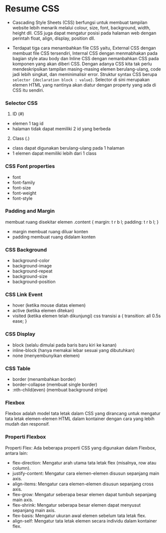 # Resume CSS

- Cascading Style Sheets (CSS) berfungsi untuk membuat tampilan website lebih menarik melalui colour, size, font, background, width, height dll. CSS juga dapat mengatur posisi pada halaman web dengan perintah float, align, display, position dll.

- Terdapat tiga cara menambahkan file CSS yaitu, External CSS dengan membuat file CSS tersendiri, Internal CSS dengan menmabhakan pada bagian style atau body dan Inline CSS dengan nemanbahkan CSS pada komponen yang akan diberi CSS. Dengan adanya CSS kita tak perlu mendeskripsikan tampilan masing-masing elemen berulang-ulang, code jadi lebih singkat, dan meminimalisir error. Struktur syntax CSS berupa `selector {declaration block : value}`. Selector di sini merupakan elemen HTML yang nantinya akan diatur dengan property yang ada di CSS itu sendiri.

### Selector CSS

1. ID (#)

- elemen 1 tag id
- halaman tidak dapat memiliki 2 id yang berbeda

2. Class (.)

- class dapat digunakan berulang-ulang pada 1 halaman
- 1 elemen dapat memiliki lebih dari 1 class

### CSS Font properties

- font
- font-family
- font-size
- font-weight
- font-style

### Padding and Margin

membuat ruang disekitar elemen .content { margin: t r b l; padding: t r b l; }

- margin membuat ruang diluar konten
- padding membuat ruang didalam konten

### CSS Background

- background-color
- background-image
- background-repeat
- background-size
- background-position

### CSS Link Event

- hover (ketika mouse diatas elemen)
- active (ketika elemen ditekan)
- visited (ketika elemen telah dikunjungi) css transisi a { transition: all 0.5s ease; }

### CSS Display

- block (selalu dimulai pada baris baru kiri ke kanan)
- inline-block (hanya memakai lebar sesuai yang dibutuhkan)
- none (menyembunyikan elemen)

### CSS Table

- border (menambahkan border)
- border-collapse (membuat single border)
- :nth-child(even) (membuat background stripe)

### Flexbox

Flexbox adalah model tata letak dalam CSS yang dirancang untuk mengatur tata letak elemen-elemen HTML dalam kontainer dengan cara yang lebih mudah dan responsif.

### Properti Flexbox

Properti Flex: Ada beberapa properti CSS yang digunakan dalam Flexbox, antara lain:

- flex-direction: Mengatur arah utama tata letak flex (misalnya, row atau column).
- justify-content: Mengatur cara elemen-elemen disusun sepanjang main axis.
- align-items: Mengatur cara elemen-elemen disusun sepanjang cross axis.
- flex-grow: Mengatur seberapa besar elemen dapat tumbuh sepanjang main axis.
- flex-shrink: Mengatur seberapa besar elemen dapat menyusut sepanjang main axis.
- flex-basis: Mengatur ukuran awal elemen sebelum tata letak flex.
- align-self: Mengatur tata letak elemen secara individu dalam kontainer flex.
